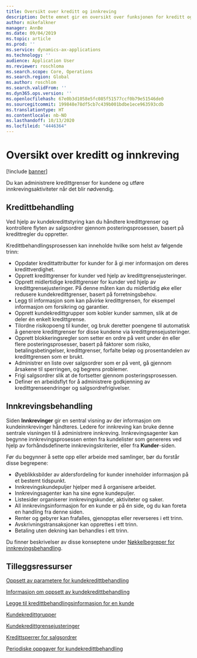 ```yaml
---
title: Oversikt over kreditt og innkreving
description: Dette emnet gir en oversikt over funksjonen for kreditt og innkreving.
author: mikefalkner
manager: AnnBe
ms.date: 09/04/2019
ms.topic: article
ms.prod: ''
ms.service: dynamics-ax-applications
ms.technology: ''
audience: Application User
ms.reviewer: roschloma
ms.search.scope: Core, Operations
ms.search.region: Global
ms.author: roschlom
ms.search.validFrom: ''
ms.dyn365.ops.version: ''
ms.openlocfilehash: 67e0b3d1058e5fc085f51577ccf0b79e51546de0
ms.sourcegitcommit: 199848e78df5cb7c439b001bdbe1ece963593cdb
ms.translationtype: HT
ms.contentlocale: nb-NO
ms.lasthandoff: 10/13/2020
ms.locfileid: "4446364"
---
```

# <a name="credit-and-collections-overview"></a>Oversikt over kreditt og innkreving

[!include [banner](../includes/banner.md)]

Du kan administrere kredittgrenser for kundene og utføre innkrevingsaktiviteter når det blir nødvendig.

## <a name="credit-management"></a>Kredittbehandling

Ved hjelp av kundekredittstyring kan du håndtere kredittgrenser og kontrollere flyten av salgsordrer gjennom posteringsprosessen, basert på kredittregler du oppretter.

Kredittbehandlingsprosessen kan inneholde hvilke som helst av følgende trinn:

- Oppdater kredittattributter for kunder for å gi mer informasjon om deres kredittverdighet.
- Opprett kredittgrenser for kunder ved hjelp av kredittgrensejusteringer.
- Opprett midlertidige kredittgrenser for kunder ved hjelp av kredittgrensejusteringer. På denne måten kan du midlertidig øke eller redusere kundekredittgrenser, basert på forretningsbehov.
- Legg til informasjon som kan påvirke kredittgrensen, for eksempel informasjon om forsikring og garantier.
- Opprett kundekredittgrupper som kobler kunder sammen, slik at de deler én enkelt kredittgrense.
- Tilordne risikopoeng til kunder, og bruk deretter poengene til automatisk å generere kredittgrenser for disse kundene via kredittgrensejusteringer.
- Opprett blokkeringsregler som setter en ordre på vent under én eller flere posteringsprosesser, basert på faktorer som risiko, betalingsbetingelser, kredittgrenser, forfalte beløp og prosentandelen av kredittgrensen som er brukt.
- Administrer en liste over salgsordrer som er på vent, gå gjennom årsakene til sperringen, og begrens problemer.
- Frigi salgsordrer slik at de fortsetter gjennom posteringsprosessen.
- Definer en arbeidsflyt for å administrere godkjenning av kredittgrenseendringer og salgsordrefrigivelser.

## <a name="collections-management"></a>Innkrevingsbehandling

Siden **Innkrevinger** gir en sentral visning av der informasjon om kundeinnkrevinger håndteres. Ledere for innkreving kan bruke denne sentrale visningen til å administrere innkreving. Innkrevingsagenter kan begynne innkrevingsprosessen enten fra kundelister som genereres ved hjelp av forhåndsdefinerte innkrevingskriterier, eller fra **Kunder**-siden.

Før du begynner å sette opp eller arbeide med samlinger, bør du forstår disse begrepene:

- Øyeblikksbilder av aldersfordeling for kunder inneholder informasjon på et bestemt tidspunkt.
- Innkrevingskundepuljer hjelper med å organisere arbeidet.
- Innkrevingsagenter kan ha sine egne kundepuljer.
- Listesider organiserer innkrevingskunder, aktiviteter og saker.
- All innkrevingsinformasjon for en kunde er på én side, og du kan foreta en handling fra denne siden.
- Renter og gebyrer kan frafalles, gjenopptas eller reverseres i ett trinn.
- Avskrivningstransaksjoner kan opprettes i ett trinn.
- Betaling uten dekning kan behandles i ett trinn.

Du finner beskrivelser av disse konseptene under [Nøkkelbegreper for innkrevingsbehandling](./cm-collections-concepts.md).

## <a name="additional-resources"></a>Tilleggsressurser

[Oppsett av parametere for kundekredittbehandling](./cm-credit-mgmt-setup.md)

[Informasjon om oppsett av kundekredittbehandling](./cm-setup-information.md)

[Legge til kredittbehandlingsinformasjon for en kunde](./cm-add-credit-mgmt-information-customer.md)

[Kundekredittgrupper](./cm-customer-credit-groups.md)

[Kundekredittgrensejusteringer](./cm-credit-limit-adjustments.md)

[Kredittsperrer for salgsordrer](./cm-sales-order-credit-holds.md)

[Periodiske oppgaver for kundekredittbehandling](./cm-periodic-tasks.md)
